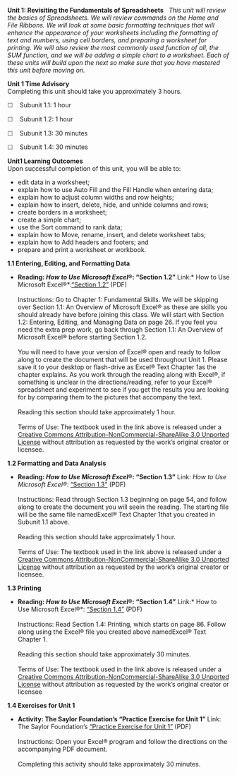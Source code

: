 **Unit 1: Revisiting the Fundamentals of Spreadsheets** <span
id="1"></span> 
*This unit will review the basics of Spreadsheets. We will review
commands on the Home and File Ribbons. We will look at some basic
formatting techniques that will enhance the appearance of your
worksheets including the formatting of text and numbers, using cell
borders, and preparing a worksheet for printing. We will also review the
most commonly used function of all, the SUM function, and we will be
adding a simple chart to a worksheet. Each of these units will build
upon the next so make sure that you have mastered this unit before
moving on.*

**Unit 1 Time Advisory**  
Completing this unit should take you approximately 3 hours.  
  
 <span
style="color: rgb(51, 51, 51); font-family: sans-serif; line-height: 16.796875px;">☐
   </span>Subunit 1.1: 1 hour  
  
 <span
style="color: rgb(51, 51, 51); font-family: sans-serif; line-height: 16.796875px;">☐
   </span>Subunit 1.2: 1 hour  
  
 <span
style="color: rgb(51, 51, 51); font-family: sans-serif; line-height: 16.796875px;">☐
   </span>Subunit 1.3: 30 minutes  
  
 <span
style="color: rgb(51, 51, 51); font-family: sans-serif; line-height: 16.796875px;">☐
   </span>Subunit 1.4: 30 minutes

**Unit1 Learning Outcomes**  
Upon successful completion of this unit, you will be able to:
-   edit data in a worksheet;
-   explain how to use Auto Fill and the Fill Handle when entering data;
-   explain how to adjust column widths and row heights;
-   explain how to insert, delete, hide, and unhide columns and rows;
-   create borders in a worksheet;
-   create a simple chart;
-   use the Sort command to rank data;
-   explain how to Move, rename, insert, and delete worksheet tabs;
-   explain how to Add headers and footers; and
-   prepare and print a worksheet or workbook.

**1.1 Entering, Editing, and Formatting Data** <span id="1.1"></span> 
-   **Reading: *How to Use Microsoft Excel*®: “Section 1.2”**
    Link:* How to Use Microsoft
    Excel®*:[](https://resources.saylor.org/archived/textbooks/How%20to%20Use%20Microsoft%20Excel.pdf)[“Section
    1.2](https://resources.saylor.org/archived/textbooks/How%20to%20Use%20Microsoft%20Excel.pdf)[”](https://resources.saylor.org/archived/textbooks/How%20to%20Use%20Microsoft%20Excel.pdf)
    (PDF)  
        
     Instructions: Go to Chapter 1: Fundamental Skills. We will be
    skipping over Section 1.1: An Overview of Microsoft Excel® as these
    are skills you should already have before joining this class. We
    will start with Section 1.2: Entering, Editing, and Managing Data on
    page 26. If you feel you need the extra prep work, go back through
    Section 1.1: An Overview of Microsoft Excel® before starting Section
    1.2.  
        
     You will need to have your version of Excel® open and ready to
    follow along to create the document that will be used throughout
    Unit 1. Please save it to your desktop or flash-drive as Excel® Text
    Chapter 1as the chapter explains. As you work through the reading
    along with Excel®, if something is unclear in the
    directions/reading, refer to your Excel® spreadsheet and experiment
    to see if you get the results you are looking for by comparing them
    to the pictures that accompany the text.  
        
     Reading this section should take approximately 1 hour.  
        
     Terms of Use: The textbook used in the link above is released under
    a [Creative Commons Attribution-NonCommercial-ShareAlike 3.0
    Unported
    License](http://creativecommons.org/licenses/by-nc-sa/3.0/) without
    attribution as requested by the work’s original creator or licensee.

**1.2 Formatting and Data Analysis** <span id="1.2"></span> 
-   **Reading: *How to Use Microsoft Excel*®: “Section 1.3”**
    Link: *How to Use Microsoft Excel®*:
    [“](https://resources.saylor.org/archived/textbooks/How%20to%20Use%20Microsoft%20Excel.pdf)[Section
    1.3](https://resources.saylor.org/archived/textbooks/How%20to%20Use%20Microsoft%20Excel.pdf)[”](https://resources.saylor.org/archived/textbooks/How%20to%20Use%20Microsoft%20Excel.pdf)
    (PDF)  
        
     Instructions: Read through Section 1.3 beginning on page 54, and
    follow along to create the document you will seein the reading. The
    starting file will be the same file namedExcel® Text Chapter 1that
    you created in Subunit 1.1 above.  
        
     Reading this section should take approximately 1 hour.  
        
     Terms of Use: The textbook used in the link above is released under
    a [Creative Commons Attribution-NonCommercial-ShareAlike 3.0
    Unported
    License](http://creativecommons.org/licenses/by-nc-sa/3.0/) without
    attribution as requested by the work’s original creator or licensee.

**1.3 Printing** <span id="1.3"></span> 
-   **Reading: *How to Use Microsoft Excel*®: “Section 1.4”**
    Link:* How to Use Microsoft Excel®*:
    [“](https://resources.saylor.org/archived/textbooks/How%20to%20Use%20Microsoft%20Excel.pdf)[Section
    1.4](https://resources.saylor.org/archived/textbooks/How%20to%20Use%20Microsoft%20Excel.pdf)[”](https://resources.saylor.org/archived/textbooks/How%20to%20Use%20Microsoft%20Excel.pdf)
    (PDF)  
        
     Instructions: Read Section 1.4: Printing, which starts on page 86.
    Follow along using the Excel® file you created above namedExcel®
    Text Chapter 1.  
        
     Reading this section should take approximately 30 minutes.  
        
     Terms of Use: The textbook used in the link above is released under
    a [Creative Commons Attribution-NonCommercial-ShareAlike 3.0
    Unported
    License](http://creativecommons.org/licenses/by-nc-sa/3.0/) without
    attribution as requested by the work’s original creator or licensee

**1.4 Exercises for Unit 1** <span id="1.4"></span> 
-   **Activity: The Saylor Foundation’s “Practice Exercise for Unit 1”**
    Link: The Saylor Foundation’s [“Practice Exercise for Unit
    1”](https://resources.saylor.org/archived/wp-content/uploads/2013/10/PRDV252-Unit-1.4-Exercises-FINAL-UFINAL.pdf)
    (PDF)  
        
     Instructions: Open your Excel® program and follow the directions on
    the accompanying PDF document.  
        
     Completing this activity should take approximately 30 minutes.


